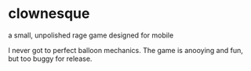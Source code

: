 # clownesque
a small, unpolished rage game designed for mobile

I never got to perfect balloon mechanics. The game is anooying and fun, but too buggy for release.
